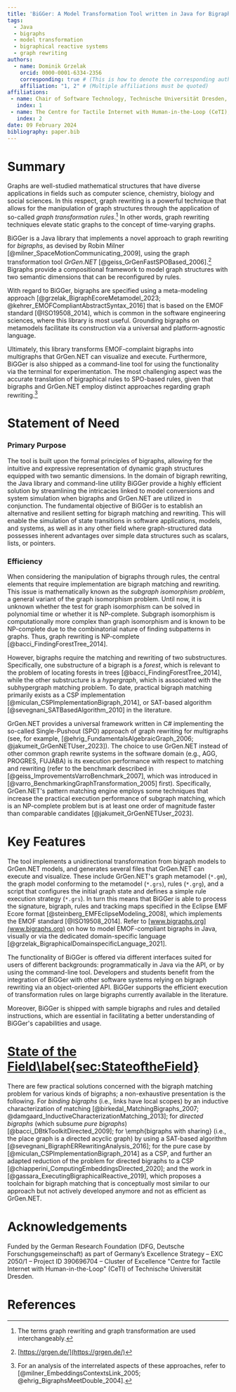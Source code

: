 ```yaml
---
title: 'BiGGer: A Model Transformation Tool written in Java for Bigraph Rewriting in GrGen.NET'
tags:
  - Java
  - bigraphs
  - model transformation
  - bigraphical reactive systems
  - graph rewriting
authors:
  - name: Dominik Grzelak
    orcid: 0000-0001-6334-2356
    corresponding: true # (This is how to denote the corresponding author)
    affiliation: "1, 2" # (Multiple affiliations must be quoted)
affiliations:
 - name: Chair of Software Technology, Technische Universität Dresden, Germany
   index: 1
 - name: The Centre for Tactile Internet with Human-in-the-Loop (CeTI), Germany
   index: 2
date: 09 February 2024
bibliography: paper.bib
---
```


# Summary

Graphs are well-studied mathematical structures that have diverse applications in fields such as computer science, chemistry, biology and social sciences.
In this respect, graph rewriting is a powerful technique that allows for the manipulation of graph structures through the application of so-called *graph transformation rules*.[^1]
In other words, graph rewriting techniques elevate static graphs to the concept of time-varying graphs.

[^1]: The terms graph rewriting and graph transformation are used interchangeably.

BiGGer is a Java library that implements a novel approach to graph rewriting for *bigraphs*, as devised by Robin Milner [@milner_SpaceMotionCommunicating_2009], using the graph transformation tool *GrGen.NET* [@geiss_GrGenFastSPOBased_2006].[^2] 
Bigraphs provide a compositional framework to model graph structures with two semantic dimensions that can be reconfigured by rules.

[^2]: [https://grgen.de/](https://grgen.de/) 

With regard to BiGGer, bigraphs are specified using a meta-modeling approach [@grzelak_BigraphEcoreMetamodel_2023; @kehrer_EMOFCompliantAbstractSyntax_2016] that is based on the EMOF standard [@ISO19508_2014], which is common in the software engineering sciences, where this library is most useful.
Grounding bigraphs on metamodels facilitate its construction via a universal and platform-agnostic language.

Ultimately, this library transforms EMOF-complaint bigraphs into multigraphs that GrGen.NET can visualize and execute.
Furthermore, BiGGer is also shipped as a command-line tool for using the functionality via the terminal for experimentation.
The most challenging aspect was the accurate translation of bigraphical rules to SPO-based rules, given that bigraphs and GrGen.NET employ distinct approaches regarding graph rewriting.[^3]

[^3]: For an analysis of the interrelated aspects of these approaches, refer to [@milner_EmbeddingsContextsLink_2005; @ehrig_BigraphsMeetDouble_2004].


# Statement of Need

### Primary Purpose

The tool is built upon the formal principles of bigraphs, allowing for the intuitive and expressive representation of dynamic graph structures equipped with two semantic dimensions. In the domain of bigraph rewriting, the Java library and command-line utility BiGGer provide a highly efficient solution by streamlining the intricacies linked to model conversions and system simulation when bigraphs and GrGen.NET are utilized in conjunction. The fundamental objective of BiGGer is to establish an alternative and resilient setting for bigraph matching and rewriting. This will enable the simulation of state transitions in software applications, models, and systems, as well as in any other field where graph-structured data possesses inherent advantages over simple data structures such as scalars, lists, or pointers.

### Efficiency

When considering the manipulation of bigraphs through rules, the central elements that require implementation are bigraph matching and rewriting.
This issue is mathematically known as the *subgraph isomorphism problem*, a general variant of the graph isomorphism problem.
Until now, it is unknown whether the test for graph isomorphism can be solved in polynomial time or whether it is NP-complete.
Subgraph isomorphism is computationally more complex than graph isomorphism and is known to be NP-complete due to the combinatorial nature of finding subpatterns in graphs.
Thus, graph rewriting is NP-complete [@bacci_FindingForestTree_2014].

However, bigraphs require the matching and rewriting of two substructures.
Specifically, one substructure of a bigraph is a *forest*, which is relevant to the problem of locating forests in trees [@bacci_FindingForestTree_2014], while the other substructure is a *hypergraph*, which is associated with the subhypergraph matching problem.
To date, practical bigraph matching primarily exists as a CSP implementation [@miculan_CSPImplementationBigraph_2014], or SAT-based algorithm [@sevegnani_SATBasedAlgorithm_2010] in the literature.

GrGen.NET provides a universal framework written in C# implementing the so-called Single-Pushout (SPO) approach of graph rewriting for multigraphs (see, for example, [@ehrig_FundamentalsAlgebraicGraph_2006; @jakumeit_GrGenNETUser_2023]).
The choice to use GrGen.NET instead of other common graph rewrite systems in the software domain (e.g., AGG, PROGRES, FUJABA) is its execution performance with respect to matching and rewriting (refer to the benchmark described in [@geiss_ImprovementsVarroBenchmark_2007], which was introduced in [@varro_BenchmarkingGraphTransformation_2005] first).
Specifically, GrGen.NET's pattern matching engine employs some techniques that increase the practical execution performance of subgraph matching, which is an NP-complete problem but is at least one order of magnitude faster than comparable candidates [@jakumeit_GrGenNETUser_2023].

# Key Features

The tool implements a unidirectional transformation from bigraph models to GrGen.NET models, and generates several files that GrGen.NET can execute and visualize. 
These include GrGen.NET's graph metamodel (`*.gm`), the graph model conforming to the metamodel (`*.grs`), rules (`*.grg`), and a script that configures the initial graph state and defines a simple rule execution strategy (`*.grs`). 
In turn this means that BiGGer is able to process the signature, bigraph, rules and tracking maps specified in the Eclipse EMF Ecore format [@steinberg_EMFEclipseModeling_2008], which implements the EMOF standard [@ISO19508_2014]. 
Refer to [www.bigraphs.org](www.bigraphs.org) on how to model EMOF-compliant bigraphs in Java, visually or via the dedicated domain-specific language [@grzelak_BigraphicalDomainspecificLanguage_2021]. 

The functionality of BiGGer is offered via different interfaces suited for users of different backgrounds: programmatically in Java via the API, or by using the command-line tool.
Developers and students benefit from the integration of BiGGer with other software systems relying on bigraph rewriting via an object-oriented API.
BiGGer supports the efficient execution of transformation rules on large bigraphs currently available in the literature.

Moreover, BiGGer is shipped with sample bigraphs and rules and detailed instructions, which are essential in facilitating a better understanding of BiGGer's capabilities and usage.

# [State of the Field\label{sec:StateoftheField}]()

There are few practical solutions concerned with the bigraph matching problem for various kinds of bigraphs; a non-exhaustive presentation is the following. 
For *binding bigraphs* (i.e., links have local scopes) by an inductive characterization of matching [@birkedal_MatchingBigraphs_2007; @damgaard_InductiveCharacterizationMatching_2013]; for *directed bigraphs* (which subsume *pure bigraphs*) [@bacci_DBtkToolkitDirected_2009]; for \emph{bigraphs with sharing} (i.e., the place graph is a directed acyclic graph) by using a SAT-based algorithm [@sevegnani_BigraphERRewritingAnalysis_2016]; for the pure case by [@miculan_CSPImplementationBigraph_2014] as a CSP, and further an adapted reduction of the problem for directed bigraphs to a CSP [@chiapperini_ComputingEmbeddingsDirected_2020]; and the work in [@gassara_ExecutingBigraphicalReactive_2019], which proposes a toolchain for bigraph matching that is conceptually most similar to our approach but not actively developed anymore and not as efficient as GrGen.NET.

# Acknowledgements

Funded by the German Research Foundation (DFG, Deutsche  Forschungsgemeinschaft) as part of Germany’s Excellence Strategy – EXC  2050/1 – Project ID 390696704 – Cluster of Excellence "Centre for Tactile Internet with Human-in-the-Loop" (CeTI) of Technische  Universität Dresden.

# References